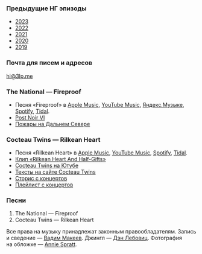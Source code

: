 ### Предыдущие НГ эпизоды

- [2023](https://3lp.me/episodes/101/)
- [2022](https://3lp.me/episodes/89/)
- [2021](https://3lp.me/episodes/79/)
- [2020](https://3lp.me/episodes/62/)
- [2019](https://3lp.me/episodes/26/)

### Почта для писем и адресов

[hi@3lp.me](mailto:hi@3lp.me)

### The National — Fireproof

- Песня «Fireproof» в
	[Apple Music](https://music.apple.com/album/626872826?i=626873102),
	[YouTube Music](https://music.youtube.com/watch?v=ApuabRjYvSI),
	[Яндекс.Музыке](https://music.yandex.com/album/1137993/track/10513709),
	[Spotify](https://open.spotify.com/track/5qv92QoJH3gi2axKlHnayD),
	[Tidal](https://tidal.com/browse/track/20329301).
- [Post Noir VI](https://vk.com/club228501203)
- [Пожары на Дальнем Севере](https://band.link/Fitdn)

### Cocteau Twins — Rilkean Heart

- Песня «Rilkean Heart» в
	[Apple Music](https://music.apple.com/album/1767436433?i=1767436449),
	[YouTube Music](https://music.youtube.com/watch?v=QmGU6RzZfBw),
	[Spotify](https://open.spotify.com/track/1eFxF9NcNY1XeNFSq2WkWn),
	[Tidal](https://tidal.com/browse/track/388514227).
- [Клип «Rilkean Heart And Half-Gifts»](https://youtu.be/18RdbxbReRk)
- [Cocteau Twins на Ютубе](https://youtube.com/@cocteautwinsofficial)
- [Тексты на сайте Cocteau Twins](https://cocteautwins.com/cocteau-twins-lyrics.html)
- [Сторис с концертов](https://www.instagram.com/stories/highlights/18034153303631658/)
- [Плейлист с концертов](https://open.spotify.com/playlist/5wWDlkOntI2085Wp2q1WtC)

### Песни

1. The National — Fireproof
2. Cocteau Twins — Rilkean Heart

Все права на музыку принадлежат законным правообладателям.
Запись и сведение — [Вадим Макеев](https://pepelsbey.dev/).
Джингл — [Дэн Лебовиц](https://www.youtube.com/channel/UC38A5qHrlc_Zgua7vL4b96w).
Фотография на обложке — [Annie Spratt](https://unsplash.com/photos/CBp3ZcBIhzM).
